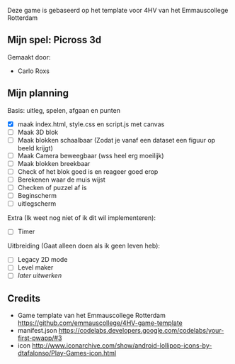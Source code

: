Deze game is gebaseerd op het template voor 4HV van het Emmauscollege Rotterdam

## Mijn spel: Picross 3d
Gemaakt door:
- Carlo Roxs

## Mijn planning

Basis: uitleg, spelen, afgaan en punten
- [x] maak index.html, style.css en script.js met canvas
- [ ] Maak 3D blok
- [ ] Maak blokken schaalbaar (Zodat je vanaf een dataset een figuur op beeld krijgt)
- [ ] Maak Camera beweegbaar (wss heel erg moeilijk)
- [ ] Maak blokken breekbaar
- [ ] Check of het blok goed is en reageer goed erop
- [ ] Berekenen waar de muis wijst
- [ ] Checken of puzzel af is
- [ ] Beginscherm
- [ ] uitlegscherm

Extra (Ik weet nog niet of ik dit wil implementeren):
- [ ] Timer

Uitbreiding (Gaat alleen doen als ik geen leven heb): 
- [ ] Legacy 2D mode
- [ ] Level maker
- [ ] *later uitwerken*

## Credits
- Game template van het Emmauscollege Rotterdam https://github.com/emmauscollege/4HV-game-template
- manifest.json https://codelabs.developers.google.com/codelabs/your-first-pwapp/#3
- icon http://www.iconarchive.com/show/android-lollipop-icons-by-dtafalonso/Play-Games-icon.html